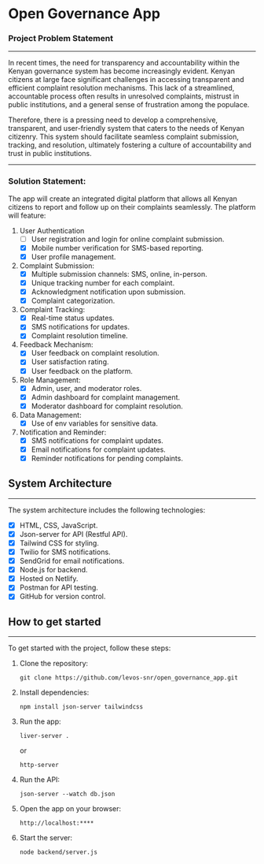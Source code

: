 # Open Governance App

### Project Problem Statement

<hr>

In recent times, the need for transparency and accountability within the Kenyan governance system has become increasingly evident. Kenyan citizens at large face significant challenges in accessing transparent and efficient complaint resolution mechanisms. This lack of a streamlined, accountable process often results in unresolved complaints, mistrust in public institutions, and a general sense of frustration among the populace.

Therefore, there is a pressing need to develop a comprehensive, transparent, and user-friendly system that caters to the needs of Kenyan citizenry. This system should facilitate seamless complaint submission, tracking, and resolution, ultimately fostering a culture of accountability and trust in public institutions.

<hr>

### Solution Statement:

The app will create an integrated digital platform that allows all Kenyan citizens to report and follow up on their complaints seamlessly. The platform will feature:

1. User Authentication
   - [ ] User registration and login for online complaint submission.
   - [X] Mobile number verification for SMS-based reporting.
   - [X] User profile management.

2. Complaint Submission:
   - [X] Multiple submission channels: SMS, online, in-person.
   - [X] Unique tracking number for each complaint.
   - [X] Acknowledgment notification upon submission.
   - [X] Complaint categorization.

3. Complaint Tracking:
   - [X] Real-time status updates.
   - [X] SMS notifications for updates.
   - [X] Complaint resolution timeline.

4. Feedback Mechanism:
   - [X] User feedback on complaint resolution.
   - [X] User satisfaction rating.
   - [X] User feedback on the platform.

5. Role Management:
   - [X] Admin, user, and moderator roles.
   - [X] Admin dashboard for complaint management.
   - [X] Moderator dashboard for complaint resolution.

6. Data Management:
   - [X] Use of env variables for sensitive data.

7. Notification and Reminder:
   - [X] SMS notifications for complaint updates.
   - [X] Email notifications for complaint updates.
   - [X] Reminder notifications for pending complaints.

## System Architecture

<hr>

The system architecture includes the following technologies:

- [X] HTML, CSS, JavaScript.
- [X] Json-server for API (Restful API).
- [X] Tailwind CSS for styling.
- [X] Twilio for SMS notifications.
- [X] SendGrid for email notifications.
- [X] Node.js for backend.
- [X] Hosted on Netlify.
- [X] Postman for API testing.
- [X] GitHub for version control.

## How to get started

<hr>

To get started with the project, follow these steps:

1. Clone the repository:
   ```
   git clone https://github.com/levos-snr/open_governance_app.git
   ```

2. Install dependencies:
   ```
   npm install json-server tailwindcss
   ```

3. Run the app:
   ```
   liver-server .
   ```
   or
   ```
   http-server
   ```

4. Run the API:
   ```
   json-server --watch db.json
   ```

5. Open the app on your browser:
   ```
   http://localhost:****
   ```

6. Start the server:
   ```
   node backend/server.js
   ```

